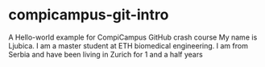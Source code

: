 # compicampus-git-intro
A Hello-world example for CompiCampus GitHub crash course
My name is Ljubica. I am a master student at ETH biomedical engineering. I am from Serbia and have been living in Zurich for 1 and a half years
